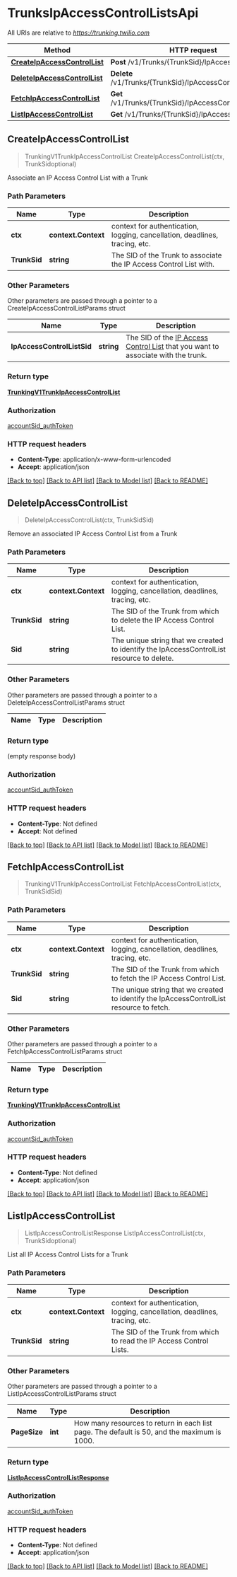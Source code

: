 # TrunksIpAccessControlListsApi

All URIs are relative to *https://trunking.twilio.com*

Method | HTTP request | Description
------------- | ------------- | -------------
[**CreateIpAccessControlList**](TrunksIpAccessControlListsApi.md#CreateIpAccessControlList) | **Post** /v1/Trunks/{TrunkSid}/IpAccessControlLists | 
[**DeleteIpAccessControlList**](TrunksIpAccessControlListsApi.md#DeleteIpAccessControlList) | **Delete** /v1/Trunks/{TrunkSid}/IpAccessControlLists/{Sid} | 
[**FetchIpAccessControlList**](TrunksIpAccessControlListsApi.md#FetchIpAccessControlList) | **Get** /v1/Trunks/{TrunkSid}/IpAccessControlLists/{Sid} | 
[**ListIpAccessControlList**](TrunksIpAccessControlListsApi.md#ListIpAccessControlList) | **Get** /v1/Trunks/{TrunkSid}/IpAccessControlLists | 



## CreateIpAccessControlList

> TrunkingV1TrunkIpAccessControlList CreateIpAccessControlList(ctx, TrunkSidoptional)



Associate an IP Access Control List with a Trunk

### Path Parameters


Name | Type | Description
------------- | ------------- | -------------
**ctx** | **context.Context** | context for authentication, logging, cancellation, deadlines, tracing, etc.
**TrunkSid** | **string** | The SID of the Trunk to associate the IP Access Control List with.

### Other Parameters

Other parameters are passed through a pointer to a CreateIpAccessControlListParams struct


Name | Type | Description
------------- | ------------- | -------------
**IpAccessControlListSid** | **string** | The SID of the [IP Access Control List](https://www.twilio.com/docs/voice/sip/api/sip-ipaccesscontrollist-resource) that you want to associate with the trunk.

### Return type

[**TrunkingV1TrunkIpAccessControlList**](TrunkingV1TrunkIpAccessControlList.md)

### Authorization

[accountSid_authToken](../README.md#accountSid_authToken)

### HTTP request headers

- **Content-Type**: application/x-www-form-urlencoded
- **Accept**: application/json

[[Back to top]](#) [[Back to API list]](../README.md#documentation-for-api-endpoints)
[[Back to Model list]](../README.md#documentation-for-models)
[[Back to README]](../README.md)


## DeleteIpAccessControlList

> DeleteIpAccessControlList(ctx, TrunkSidSid)



Remove an associated IP Access Control List from a Trunk

### Path Parameters


Name | Type | Description
------------- | ------------- | -------------
**ctx** | **context.Context** | context for authentication, logging, cancellation, deadlines, tracing, etc.
**TrunkSid** | **string** | The SID of the Trunk from which to delete the IP Access Control List.
**Sid** | **string** | The unique string that we created to identify the IpAccessControlList resource to delete.

### Other Parameters

Other parameters are passed through a pointer to a DeleteIpAccessControlListParams struct


Name | Type | Description
------------- | ------------- | -------------

### Return type

 (empty response body)

### Authorization

[accountSid_authToken](../README.md#accountSid_authToken)

### HTTP request headers

- **Content-Type**: Not defined
- **Accept**: Not defined

[[Back to top]](#) [[Back to API list]](../README.md#documentation-for-api-endpoints)
[[Back to Model list]](../README.md#documentation-for-models)
[[Back to README]](../README.md)


## FetchIpAccessControlList

> TrunkingV1TrunkIpAccessControlList FetchIpAccessControlList(ctx, TrunkSidSid)



### Path Parameters


Name | Type | Description
------------- | ------------- | -------------
**ctx** | **context.Context** | context for authentication, logging, cancellation, deadlines, tracing, etc.
**TrunkSid** | **string** | The SID of the Trunk from which to fetch the IP Access Control List.
**Sid** | **string** | The unique string that we created to identify the IpAccessControlList resource to fetch.

### Other Parameters

Other parameters are passed through a pointer to a FetchIpAccessControlListParams struct


Name | Type | Description
------------- | ------------- | -------------

### Return type

[**TrunkingV1TrunkIpAccessControlList**](TrunkingV1TrunkIpAccessControlList.md)

### Authorization

[accountSid_authToken](../README.md#accountSid_authToken)

### HTTP request headers

- **Content-Type**: Not defined
- **Accept**: application/json

[[Back to top]](#) [[Back to API list]](../README.md#documentation-for-api-endpoints)
[[Back to Model list]](../README.md#documentation-for-models)
[[Back to README]](../README.md)


## ListIpAccessControlList

> ListIpAccessControlListResponse ListIpAccessControlList(ctx, TrunkSidoptional)



List all IP Access Control Lists for a Trunk

### Path Parameters


Name | Type | Description
------------- | ------------- | -------------
**ctx** | **context.Context** | context for authentication, logging, cancellation, deadlines, tracing, etc.
**TrunkSid** | **string** | The SID of the Trunk from which to read the IP Access Control Lists.

### Other Parameters

Other parameters are passed through a pointer to a ListIpAccessControlListParams struct


Name | Type | Description
------------- | ------------- | -------------
**PageSize** | **int** | How many resources to return in each list page. The default is 50, and the maximum is 1000.

### Return type

[**ListIpAccessControlListResponse**](ListIpAccessControlListResponse.md)

### Authorization

[accountSid_authToken](../README.md#accountSid_authToken)

### HTTP request headers

- **Content-Type**: Not defined
- **Accept**: application/json

[[Back to top]](#) [[Back to API list]](../README.md#documentation-for-api-endpoints)
[[Back to Model list]](../README.md#documentation-for-models)
[[Back to README]](../README.md)


